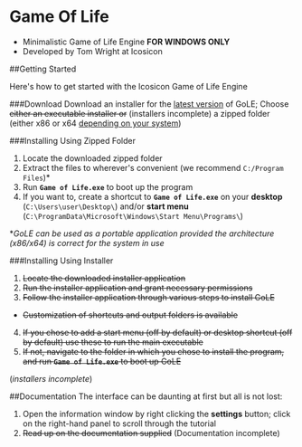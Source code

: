 # Game Of Life
- Minimalistic Game of Life Engine **FOR WINDOWS ONLY**
- Developed by Tom Wright at Icosicon

##Getting Started

Here's how to get started with the Icosicon Game of Life Engine

###Download
Download an installer for the [latest version](https://github.com/Icosicon/GameOfLife/releases/latest) of GoLE;
Choose ~~either an executable installer or~~ (installers incomplete) a zipped folder (either x86 or x64 [depending on your system](http://support.wdc.com/knowledgebase/answer.aspx?ID=9405))

###Installing Using Zipped Folder
1. Locate the downloaded zipped folder
2. Extract the files to wherever's convenient (we recommend `C:/Program Files`)\*
3. Run **`Game of Life.exe`** to boot up the program
4. If you want to, create a shortcut to **`Game of Life.exe`** on your **desktop** (`C:\Users\user\Desktop\`) and/or **start menu** (`C:\ProgramData\Microsoft\Windows\Start Menu\Programs\`)

\**GoLE can be used as a portable application provided the architecture (x86/x64) is correct for the system in use*

###Installing Using Installer
1. ~~Locate the downloaded installer application~~
2. ~~Run the installer application and grant necessary permissions~~
3. ~~Follow the installer application through various steps to install GoLE~~
  * ~~Customization of shortcuts and output folders is available~~
4. ~~If you chose to add a start menu (off by default) or desktop shortcut (off by default) use these to run the main executable~~
5. ~~If not, navigate to the folder in which you chose to install the program, and run **`Game of Life.exe`** to boot up GoLE~~

(*installers incomplete*)


##Documentation
The interface can be daunting at first but all is not lost:

1. Open the information window by right clicking the **settings** button; click on the right-hand panel to scroll through the tutorial
2. ~~Read up on the documentation supplied~~ (Documentation incomplete)
